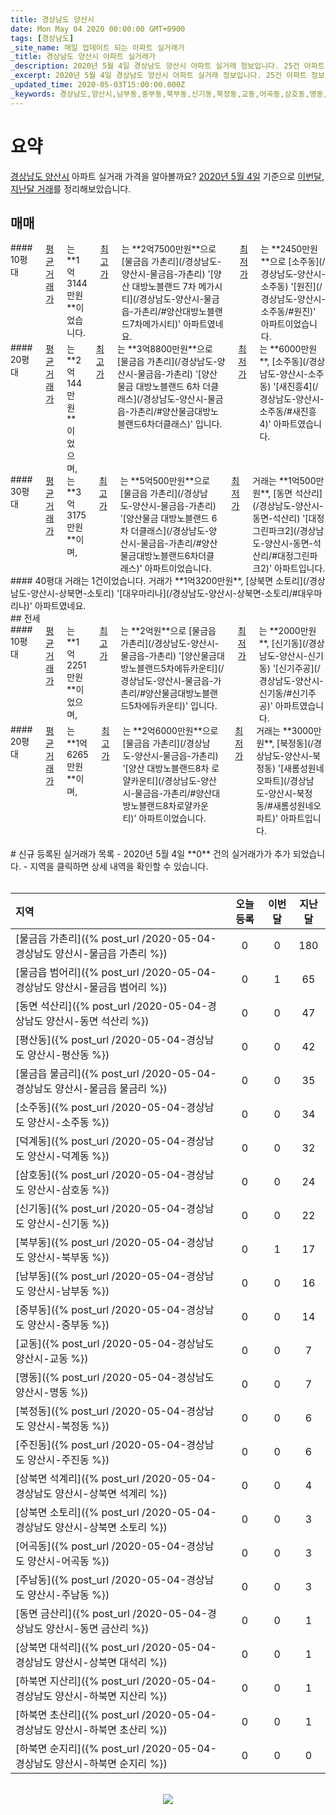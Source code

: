 ```yaml
---
title: 경상남도 양산시
date: Mon May 04 2020 00:00:00 GMT+0900
tags: [경상남도]
_site_name: 매일 업데이트 되는 아파트 실거래가
_title: 경상남도 양산시 아파트 실거래가
_description: 2020년 5월 4일 경상남도 양산시 아파트 실거래 정보입니다. 25건 아파트 정보가 있습니다.
_excerpt: 2020년 5월 4일 경상남도 양산시 아파트 실거래 정보입니다. 25건 아파트 정보가 있습니다.
_updated_time: 2020-05-03T15:00:00.000Z
_keywords: 경상남도,양산시,남부동,중부동,북부동,신기동,북정동,교동,어곡동,삼호동,명동,소주동,주진동,평산동,덕계동,물금읍 물금리,물금읍 가촌리,물금읍 범어리,동면 석산리,상북면 석계리,하북면 순지리,하북면 지산리,하북면 초산리,동면 금산리,상북면 대석리,주남동,상북면 소토리
---
```



# 요약
<ins>경상남도 양산시</ins> 아파트 실거래 가격을 알아볼까요? <ins>2020년 5월 4일</ins> 기준으로 <ins>이번달, 지난달 거래</ins>를 정리해보았습니다.

## 매매
<div class="container">
<div class="six columns" markdown="1">
#### 10평대
<ins>평균 거래가</ins>는 **1억3144만원**이었습니다. <ins>최고가</ins>는 **2억7500만원**으로 [물금읍 가촌리](/경상남도-양산시-물금읍-가촌리) '[양산 대방노블랜드 7차 메가시티](/경상남도-양산시-물금읍-가촌리/#양산대방노블랜드7차메가시티)' 아파트였네요. <ins>최저가</ins>는 **2450만원**으로 [소주동](/경상남도-양산시-소주동) '[원진](/경상남도-양산시-소주동/#원진)' 아파트이었습니다.
</div>
<div class="six columns" markdown="1">
#### 20평대
<ins>평균 거래가</ins>는 **2억144만원**이었으며, <ins>최고가</ins>는 **3억8800만원**으로 [물금읍 가촌리](/경상남도-양산시-물금읍-가촌리) '[양산물금 대방노블랜드 6차 더클래스](/경상남도-양산시-물금읍-가촌리/#양산물금대방노블랜드6차더클래스)' 입니다. <ins>최저가</ins>는 **6000만원**, [소주동](/경상남도-양산시-소주동) '[새진흥4](/경상남도-양산시-소주동/#새진흥4)' 아파트였습니다.
</div>
</div>
<div class="container">
<div class="six columns" markdown="1">
#### 30평대
<ins>평균 거래가</ins>는 **3억3175만원**이며, <ins>최고가</ins>는 **5억500만원**으로 [물금읍 가촌리](/경상남도-양산시-물금읍-가촌리) '[양산물금 대방노블랜드 6차 더클래스](/경상남도-양산시-물금읍-가촌리/#양산물금대방노블랜드6차더클래스)' 아파트이었습니다. <ins>최저가</ins> 거래는 **1억500만원**, [동면 석산리](/경상남도-양산시-동면-석산리) '[대정그린파크2](/경상남도-양산시-동면-석산리/#대정그린파크2)' 아파트입니다.
</div>
<div class="six columns" markdown="1">
#### 40평대
거래는 1건이었습니다. 거래가 **1억3200만원**, [상북면 소토리](/경상남도-양산시-상북면-소토리) '[대우마리나](/경상남도-양산시-상북면-소토리/#대우마리나)' 아파트였네요.
</div>
</div>
## 전세
<div class="container">
<div class="six columns" markdown="1">
#### 10평대
<ins>평균 거래가</ins>는 **1억2251만원**이었으며, <ins>최고가</ins>는 **2억원**으로 [물금읍 가촌리](/경상남도-양산시-물금읍-가촌리) '[양산물금대방노블랜드5차에듀카운티](/경상남도-양산시-물금읍-가촌리/#양산물금대방노블랜드5차에듀카운티)' 입니다. <ins>최저가</ins>는 **2000만원**, [신기동](/경상남도-양산시-신기동) '[신기주공](/경상남도-양산시-신기동/#신기주공)' 아파트였습니다.
</div>
<div class="six columns" markdown="1">
#### 20평대
<ins>평균 거래가</ins>는 **1억6265만원**이며, <ins>최고가</ins>는 **2억6000만원**으로 [물금읍 가촌리](/경상남도-양산시-물금읍-가촌리) '[양산 대방노블랜드8차 로얄카운티](/경상남도-양산시-물금읍-가촌리/#양산대방노블랜드8차로얄카운티)' 아파트이었습니다. <ins>최저가</ins> 거래는 **3000만원**, [북정동](/경상남도-양산시-북정동) '[새롬성원네오파트](/경상남도-양산시-북정동/#새롬성원네오파트)' 아파트입니다.
</div>
</div>


<br>
# 신규 등록된 실거래가 목록
- 2020년 5월 4일 **0** 건의 실거래가가 추가 되었습니다.
- 지역을 클릭하면 상세 내역을 확인할 수 있습니다.
<br><br>

| 지역 | 오늘 등록 | 이번달 | 지난달 |
|:---|:---:|:---:|:---:|
| [물금읍 가촌리]({% post_url /2020-05-04-경상남도 양산시-물금읍 가촌리 %}) | 0 | 0 | 180|
| [물금읍 범어리]({% post_url /2020-05-04-경상남도 양산시-물금읍 범어리 %}) | 0 | 1 | 65|
| [동면 석산리]({% post_url /2020-05-04-경상남도 양산시-동면 석산리 %}) | 0 | 0 | 47|
| [평산동]({% post_url /2020-05-04-경상남도 양산시-평산동 %}) | 0 | 0 | 42|
| [물금읍 물금리]({% post_url /2020-05-04-경상남도 양산시-물금읍 물금리 %}) | 0 | 0 | 35|
| [소주동]({% post_url /2020-05-04-경상남도 양산시-소주동 %}) | 0 | 0 | 34|
| [덕계동]({% post_url /2020-05-04-경상남도 양산시-덕계동 %}) | 0 | 0 | 32|
| [삼호동]({% post_url /2020-05-04-경상남도 양산시-삼호동 %}) | 0 | 0 | 24|
| [신기동]({% post_url /2020-05-04-경상남도 양산시-신기동 %}) | 0 | 0 | 22|
| [북부동]({% post_url /2020-05-04-경상남도 양산시-북부동 %}) | 0 | 1 | 17|
| [남부동]({% post_url /2020-05-04-경상남도 양산시-남부동 %}) | 0 | 0 | 16|
| [중부동]({% post_url /2020-05-04-경상남도 양산시-중부동 %}) | 0 | 0 | 14|
| [교동]({% post_url /2020-05-04-경상남도 양산시-교동 %}) | 0 | 0 | 7|
| [명동]({% post_url /2020-05-04-경상남도 양산시-명동 %}) | 0 | 0 | 7|
| [북정동]({% post_url /2020-05-04-경상남도 양산시-북정동 %}) | 0 | 0 | 6|
| [주진동]({% post_url /2020-05-04-경상남도 양산시-주진동 %}) | 0 | 0 | 6|
| [상북면 석계리]({% post_url /2020-05-04-경상남도 양산시-상북면 석계리 %}) | 0 | 0 | 4|
| [상북면 소토리]({% post_url /2020-05-04-경상남도 양산시-상북면 소토리 %}) | 0 | 0 | 3|
| [어곡동]({% post_url /2020-05-04-경상남도 양산시-어곡동 %}) | 0 | 0 | 3|
| [주남동]({% post_url /2020-05-04-경상남도 양산시-주남동 %}) | 0 | 0 | 3|
| [동면 금산리]({% post_url /2020-05-04-경상남도 양산시-동면 금산리 %}) | 0 | 0 | 1|
| [상북면 대석리]({% post_url /2020-05-04-경상남도 양산시-상북면 대석리 %}) | 0 | 0 | 1|
| [하북면 지산리]({% post_url /2020-05-04-경상남도 양산시-하북면 지산리 %}) | 0 | 0 | 1|
| [하북면 초산리]({% post_url /2020-05-04-경상남도 양산시-하북면 초산리 %}) | 0 | 0 | 1|
| [하북면 순지리]({% post_url /2020-05-04-경상남도 양산시-하북면 순지리 %}) | 0 | 0 | 0|

<p align="center"><br><img src="https://via.placeholder.com/700x120"><br></p>
